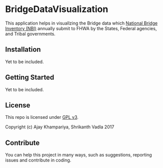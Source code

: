 # BridgeDataVisualization

This application helps in visuallzing the Bridge data which [National Bridge Inventory (NBI)](https://www.fhwa.dot.gov/bridge/nbi.cfm) annually submit to FHWA by the States, Federal agencies, and Tribal governments.

## Installation

Yet to be included. 

## Getting Started

Yet to be included. 

## License
This repo is licensed under [GPL v3](/LICENSE).

Copyright (c) Ajay Khampariya, Shrikanth Vadla 2017

## Contribute

You can help this project in many ways, such as suggestions, reporting issues and contribute in coding.  
